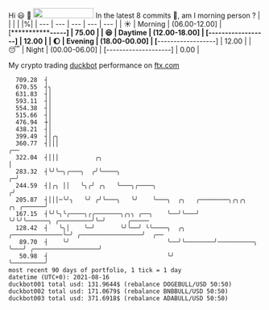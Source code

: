 Hi :smiley: :wave: <img src="https://jojoee.jojoee.com/api/utcnow" width="120" height="20">
In the latest 8 commits :bug:, am I morning person ? 
| | | | |%|
| --- | --- | --- | --- | --- |
| :sunny: | Morning | (06.00-12.00] | [***************-----] | 75.00 |
| :satisfied: | Daytime | (12.00-18.00] | [**------------------] | 12.00 |
| :moon: | Evening | (18.00-00.00] | [**------------------] | 12.00 |
| :sleeping: | Night | (00.00-06.00] | [--------------------] | 0.00 |

My crypto trading [duckbot](https://github.com/jojoee/duckbot) performance on [ftx.com](https://ftx.com/#a=13144711)
```
  709.28  ┤
  670.55  ┤╮
  631.83  ┤│
  593.11  ┤│
  554.38  ┤│
  515.66  ┤│
  476.94  ┼│
  438.21  ┤│
  399.49  ┤│╭╮
  360.77  ┤│││                                                                                   ╭──
  322.04  ┤│││          ╭╮                                                                       │
  283.32  ┤╰╯╰─╮╭───╮  ╭╯╰────╮                                                                ╭─╯
  244.59  ┤│╭╮ ││   ╰╮╭╯ ╭╮   ╰───╮╭────╮                                                     ╭╯
  205.87  ┤│││─╰╯╮   ╰╯ ╭╯╰───╮   ╰╯    ╰───╮  ╭╮   ╭────────╮╭╮╭╮                  ╭╮ ╭──────╯
  167.15  ┤╰╯╰╮╰╭────╮╭╭───────╮╭╮╮ ╭──╮    ╰──╯╰───╯        ╰╯╰╯╰──────╮ ╭─────────╯╰─╯      ╭─────
  128.42  ┤   ╰╮│    ╰─╯       ╰╯╰──╯ ╰╰────╮  ╭╮        ╭──────────────╰─╯ ╭─────────────────╯  ╭──
   89.70  ┤    ╰╯                           ╰──╯╰────────╯──────────╮   ╰───╯ ╭──────────────────╯
   50.98  ┤                                 ╰╯                      ╰─────────╯
most recent 90 days of portfolio, 1 tick = 1 day
datetime (UTC+0): 2021-08-16
duckbot001 total usd: 131.9644$ (rebalance DOGEBULL/USD 50:50)
duckbot002 total usd: 171.0679$ (rebalance BNBBULL/USD 50:50)
duckbot003 total usd: 371.6918$ (rebalance ADABULL/USD 50:50)
```

